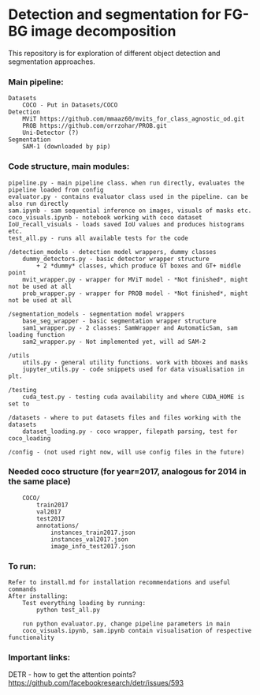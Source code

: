 # Detection and segmentation for FG-BG image decomposition

This repository is for exploration of different object detection and segmentation approaches.


### Main pipeline:
    Datasets
        COCO - Put in Datasets/COCO
    Detection 
        MViT https://github.com/mmaaz60/mvits_for_class_agnostic_od.git 
        PROB https://github.com/orrzohar/PROB.git
        Uni-Detector (?)
    Segmentation
        SAM-1 (downloaded by pip)

### Code structure, main modules:
    pipeline.py - main pipeline class. when run directly, evaluates the pipeline loaded from config
    evaluator.py - contains evaluator class used in the pipeline. can be also run directly
    sam.ipynb - sam sequential inference on images, visuals of masks etc.
    coco_visuals.ipynb - notebook working with coco dataset
    IoU_recall_visuals - loads saved IoU values and produces histograms etc.
    test_all.py - runs all available tests for the code
    
    /detection_models - detection model wrappers, dummy classes
        dummy_detectors.py - basic detector wrapper structure 
            + 2 *dummy* classes, which produce GT boxes and GT+ middle point
        mvit_wrapper.py - wrapper for MViT model - *Not finished*, might not be used at all
        prob_wrapper.py - wrapper for PROB model - *Not finished*, might not be used at all
    
    /segmentation_models - segmentation model wrappers 
        base_seg_wrapper - basic segmentation wrapper structure 
        sam1_wrapper.py - 2 classes: SamWrapper and AutomaticSam, sam loading function
        sam2_wrapper.py - Not implemented yet, will ad SAM-2

    /utils
        utils.py - general utility functions. work with bboxes and masks
        jupyter_utils.py - code snippets used for data visualisation in plt. 

    /testing
        cuda_test.py - testing cuda availability and where CUDA_HOME is set to

    /datasets - where to put datasets files and files working with the datasets
        dataset_loading.py - coco wrapper, filepath parsing, test for coco_loading

    /config - (not used right now, will use config files in the future)


### Needed coco structure (for year=2017, analogous for 2014 in the same place)
        COCO/
            train2017
            val2017
            test2017
            annotations/
                instances_train2017.json
                instances_val2017.json
                image_info_test2017.json


### To run:
    Refer to install.md for installation recommendations and useful commands
    After installing:
        Test everything loading by running:
            python test_all.py
        
        run python evaluator.py, change pipeline parameters in main
        coco_visuals.ipynb, sam.ipynb contain visualisation of respective functionality
    

### Important links:
DETR - how to get the attention points?
    https://github.com/facebookresearch/detr/issues/593



